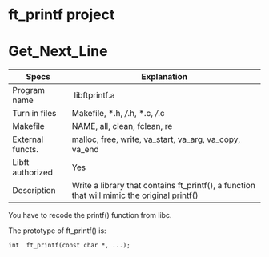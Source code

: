 # ft_printf project

# Get_Next_Line

| Specs  | Explanation |
| ------------- | ------------- |
| Program name | libftprintf.a |
| Turn in files | Makefile, *.h, */*.h, *.c, */*.c |
| Makefile | NAME, all, clean, fclean, re |
| External functs. | malloc, free, write, va_start, va_arg, va_copy, va_end |
| Libft authorized | Yes |
| Description | Write a library that contains ft_printf(), a function that will mimic the original printf() |

You have to recode the printf() function from libc.

The prototype of ft_printf() is:

<pre><code>int  ft_printf(const char *, ...);
</code></pre>
